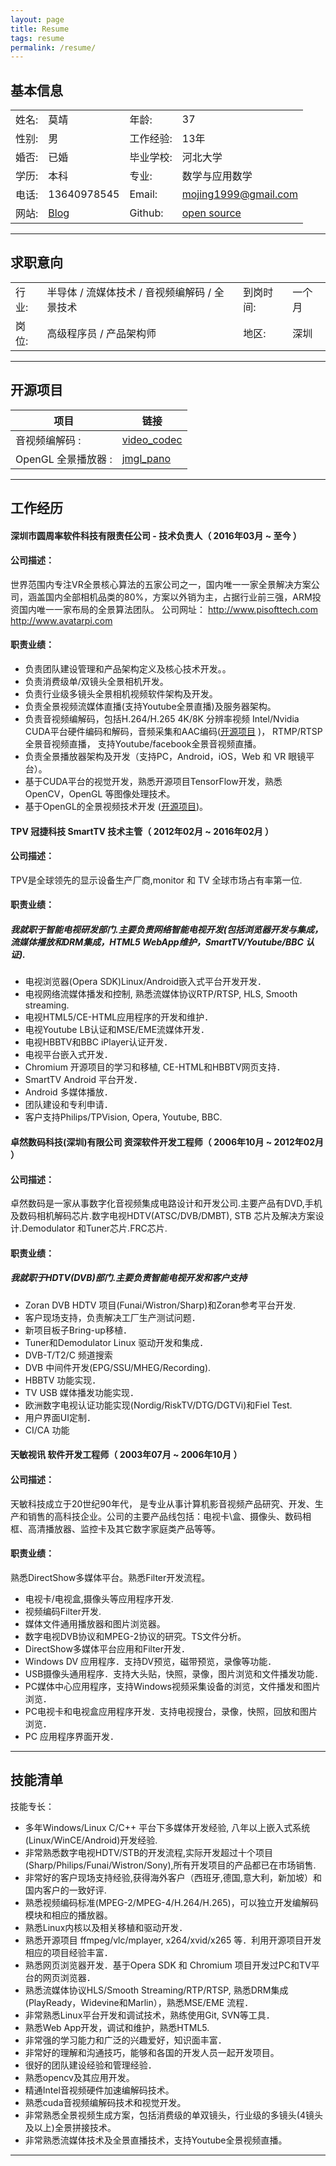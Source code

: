 ```yaml
---
layout: page
title: Resume
tags: resume
permalink: /resume/
---
```


## 基本信息

|   |   |  | |
| ------- | ----- | ------- | ----- |
| 姓名: |莫靖 | 年龄: | 37 |
| 性别: | 男 | 工作经验: |  13年  | 
| 婚否: | 已婚 | 毕业学校: | 河北大学 |
| 学历: | 本科 | 专业: | 数学与应用数学 |
| 电话:   | 13640978545 | Email:  | mojing1999@gmail.com |
| 网站: | [Blog](http://www.justinmo.video/) | Github: | [open source](https://github.com/mojing1999/video_codec)  |  

---

## 求职意向

|  |  |   |   |
| :--- | :----- | :------ | ------ |
| 行业: | 半导体 / 流媒体技术 / 音视频编解码 / 全景技术 | 到岗时间: | 一个月 |
| 岗位: | 高级程序员 / 产品架构师 | 地区: | 深圳 |


---
## 开源项目

 项目 | 链接 
 --- | --- 
音视频编解码			: | [video_codec](https://github.com/mojing1999/video_codec) 
OpenGL 全景播放器		: | [jmgl_pano](https://github.com/mojing1999/jmgl_pano)


---

## 工作经历


#### 深圳市圆周率软件科技有限责任公司 - 技术负责人（ 2016年03月 ~ 至今 ）

#### 公司描述： 
世界范围内专注VR全景核心算法的五家公司之一，国内唯一一家全景解决方案公司，涵盖国内全部相机品类的80%，方案以外销为主，占据行业前三强，ARM投资国内唯一一家布局的全景算法团队。
公司网址：
http://www.pisofttech.com
http://www.avatarpi.com

#### 职责业绩： 
- 负责团队建设管理和产品架构定义及核心技术开发。。
- 负责消费级单/双镜头全景相机开发。
- 负责行业级多镜头全景相机视频软件架构及开发。
- 负责全景视频流媒体直播(支持Youtube全景直播)及服务器架构。
- 负责音视频编解码，包括H.264/H.265 4K/8K 分辨率视频 Intel/Nvidia CUDA平台硬件编码和解码，音频采集和AAC编码([开源项目](https://github.com/mojing1999/video_codec) )， RTMP/RTSP全景音视频直播， 支持Youtube/facebook全景音视频直播。
- 负责全景播放器架构及开发（支持PC，Android，iOS，Web 和 VR 眼镜平台）。
- 基于CUDA平台的视觉开发，熟悉开源项目TensorFlow开发，熟悉OpenCV，OpenGL 等图像处理技术。
- 基于OpenGL的全景视频技术开发 ([开源项目](https://github.com/mojing1999/jmgl_pano))。



 
#### TPV 冠捷科技 SmartTV 技术主管（ 2012年02月 ~ 2016年02月 ）

#### 公司描述：
TPV是全球领先的显示设备生产厂商,monitor 和 TV 全球市场占有率第一位.

#### 职责业绩：  
##### 我就职于智能电视研发部门.主要负责网络智能电视开发(包括浏览器开发与集成，流媒体播放和DRM集成，HTML5 WebApp维护，SmartTV/Youtube/BBC 认证).
- 电视浏览器(Opera SDK)Linux/Android嵌入式平台开发开发．
- 电视网络流媒体播发和控制, 熟悉流媒体协议RTP/RTSP, HLS, Smooth streaming.
- 电视HTML5/CE-HTML应用程序的开发和维护．
- 电视Youtube LB认证和MSE/EME流媒体开发．
- 电视HBBTV和BBC iPlayer认证开发．
- 电视平台嵌入式开发．
- Chromium 开源项目的学习和移植, CE-HTML和HBBTV网页支持．
- SmartTV Android 平台开发．
- Android 多媒体播放．
- 团队建设和专利申请．
- 客户支持Philips/TPVision, Opera, Youtube, BBC.


#### 卓然数码科技(深圳)有限公司 资深软件开发工程师（ 2006年10月 ~ 2012年02月 ）

#### 公司描述：
卓然数码是一家从事数字化音视频集成电路设计和开发公司.主要产品有DVD,手机及数码相机解码芯片.数字电视HDTV(ATSC/DVB/DMBT), STB 芯片及解决方案设计.Demodulator 和Tuner芯片.FRC芯片.
#### 职责业绩：  
##### 我就职于HDTV(DVB)部门.主要负责智能电视开发和客户支持

- Zoran DVB HDTV 项目(Funai/Wistron/Sharp)和Zoran参考平台开发.
- 客户现场支持，负责解决工厂生产测试问题．
- 新项目板子Bring-up移植．
- Tuner和Demodulator Linux 驱动开发和集成．
- DVB-T/T2/C 频道搜索
- DVB 中间件开发(EPG/SSU/MHEG/Recording).
- HBBTV 功能实现．
- TV USB 媒体播发功能实现．
- 欧洲数字电视认证功能实现(Nordig/RiskTV/DTG/DGTVi)和Fiel Test.
- 用户界面UI定制．
- CI/CA 功能




#### 天敏视讯 软件开发工程师（ 2003年07月 ~ 2006年10月 ）

#### 公司描述：
天敏科技成立于20世纪90年代， 是专业从事计算机影音视频产品研究、开发、生产和销售的高科技企业。公司的主要产品线包括：电视卡\盒、摄像头、数码相框、高清播放器、监控卡及其它数字家庭类产品等等。

#### 职责业绩：  

熟悉DirectShow多媒体平台。熟悉Filter开发流程。 

- 电视卡/电视盒,摄像头等应用程序开发. 
- 视频编码Filter开发. 
- 媒体文件通用播放器和图片浏览器。 
- 数字电视DVB协议和MPEG-2协议的研究。TS文件分析。
- DirectShow多媒体平台应用和Filter开发．
- Windows DV 应用程序．支持DV预览，磁带预览，录像等功能．
- USB摄像头通用程序．支持大头贴，快照，录像，图片浏览和文件播发功能．
- PC媒体中心应用程序，支持Windows视频采集设备的浏览，文件播发和图片浏览．
- PC电视卡和电视盒应用程序开发．支持电视搜台，录像，快照，回放和图片浏览．
- PC 应用程序界面开发．



---

## 技能清单
技能专长：

- 多年Windows/Linux C/C++ 平台下多媒体开发经验, 八年以上嵌入式系统(Linux/WinCE/Android)开发经验.
- 非常熟悉数字电视HDTV/STB的开发流程,实际开发超过十个项目(Sharp/Philips/Funai/Wistron/Sony),所有开发项目的产品都已在市场销售. 
- 非常好的客户现场支持经验,获得海外客户（西班牙,德国,意大利，新加坡）和国内客户的一致好评.
- 熟悉视频编码标准(MPEG-2/MPEG-4/H.264/H.265)，可以独立开发编解码模块和相应的播放器。
- 熟悉Linux内核以及相关移植和驱动开发．
- 熟悉开源项目 ffmpeg/vlc/mplayer, x264/xvid/x265 等．利用开源项目开发相应的项目经验丰富．
- 熟悉网页浏览器开发．基于Opera SDK 和 Chromium 项目开发过PC和TV平台的网页浏览器．
- 熟悉流媒体协议HLS/Smooth Streaming/RTP/RTSP, 熟悉DRM集成(PlayReady，Widevine和Marlin），熟悉MSE/EME 流程．
- 非常熟悉Linux平台开发和调试技术，熟练使用Git, SVN等工具．
- 熟悉Web App开发，调试和维护，熟悉HTML5.
- 非常强的学习能力和广泛的兴趣爱好，知识面丰富．
- 非常好的理解和沟通技巧，能够和各国的开发人员一起开发项目。
- 很好的团队建设经验和管理经验．
- 熟悉opencv及其应用开发。
- 精通Intel音视频硬件加速编解码技术。
- 熟悉cuda音视频编解码技术和视觉开发。
- 非常熟悉全景视频生成方案，包括消费级的单双镜头，行业级的多镜头(4镜头及以上)全景拼接技术。
- 非常熟悉流媒体技术及全景直播技术，支持Youtube全景视频直播。 



---
